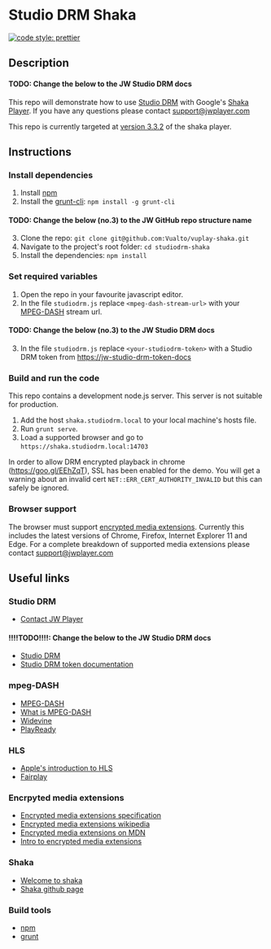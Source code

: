 ﻿# Studio DRM Shaka

[![code style: prettier](https://img.shields.io/badge/code_style-prettier-ff69b4.svg?style=flat-square)](https://github.com/prettier/prettier)

## Description

#### TODO: Change the below to the JW Studio DRM docs 
This repo will demonstrate how to use [Studio DRM](https://jw-studio-drm-docs) with Google's [Shaka Player](https://shaka-player-demo.appspot.com/docs/api/tutorial-welcome.html).
If you have any questions please contact <support@jwplayer.com>

This repo is currently targeted at [version 3.3.2](https://github.com/shaka-project/shaka-player/releases/tag/v3.3.2) of the shaka player.

## Instructions

### Install dependencies

1. Install [npm](https://www.npmjs.com/)
2. Install the [grunt-cli](https://www.npmjs.com/package/grunt-cli): `npm install -g grunt-cli`
#### TODO: Change the below (no.3) to the JW GitHub repo structure name
3. Clone the repo: `git clone git@github.com:Vualto/vuplay-shaka.git`
4. Navigate to the project's root folder: `cd studiodrm-shaka`
5. Install the dependencies: `npm install`

### Set required variables

1. Open the repo in your favourite javascript editor.
2. In the file `studiodrm.js` replace `<mpeg-dash-stream-url>` with your [MPEG-DASH](https://en.wikipedia.org/wiki/Dynamic_Adaptive_Streaming_over_HTTP) stream url.
#### TODO: Change the below (no.3) to the JW Studio DRM docs
3. In the file `studiodrm.js` replace `<your-studiodrm-token>` with a Studio DRM token from [https://jw-studio-drm-token-docs](studiodrm-token-docs)

### Build and run the code

This repo contains a development node.js server. This server is not suitable for production.

1. Add the host `shaka.studiodrm.local` to your local machine's hosts file.
2. Run `grunt serve`.
3. Load a supported browser and go to `https://shaka.studiodrm.local:14703`

In order to allow DRM encrypted playback in chrome (https://goo.gl/EEhZqT), SSL has been enabled for the demo. You will get a warning about an invalid cert `NET::ERR_CERT_AUTHORITY_INVALID` but this can safely be ignored.

### Browser support

The browser must support [encrypted media extensions](https://www.w3.org/TR/2016/CR-encrypted-media-20160705/).
Currently this includes the latest versions of Chrome, Firefox, Internet Explorer 11 and Edge.
For a complete breakdown of supported media extensions please contact <support@jwplayer.com>

## Useful links

### Studio DRM

-   [Contact JW Player](https://support.jwplayer.com/)
#### !!!!TODO!!!!: Change the below to the JW Studio DRM docs
-   [Studio DRM](https://jw-studio-drm-docs)
-   [Studio DRM token documentation](https://jw-studio-drm-token-docs)

### mpeg-DASH

-   [MPEG-DASH](https://en.wikipedia.org/wiki/Dynamic_Adaptive_Streaming_over_HTTP)
-   [What is MPEG-DASH](http://www.streamingmedia.com/Articles/Editorial/What-Is-.../What-is-MPEG-DASH-79041.aspx)
-   [Widevine](http://www.widevine.com/)
-   [PlayReady](https://www.microsoft.com/playready/)

### HLS

-   [Apple's introduction to HLS](https://developer.apple.com/streaming/)
-   [Fairplay](https://developer.apple.com/streaming/fps/)

### Encrpyted media extensions

-   [Encrypted media extensions specification](https://www.w3.org/TR/2016/CR-encrypted-media-20160705/)
-   [Encrypted media extensions wikipedia](https://en.wikipedia.org/wiki/Encrypted_Media_Extensions)
-   [Encrypted media extensions on MDN](https://developer.mozilla.org/en-US/docs/Web/API/Encrypted_Media_Extensions_API)
-   [Intro to encrypted media extensions](https://www.html5rocks.com/en/tutorials/eme/basics/)

### Shaka

-   [Welcome to shaka](https://shaka-player-demo.appspot.com/docs/api/tutorial-welcome.html)
-   [Shaka github page](https://github.com/google/shaka-player)

### Build tools

-   [npm](https://www.npmjs.com/)
-   [grunt](http://gruntjs.com/)
